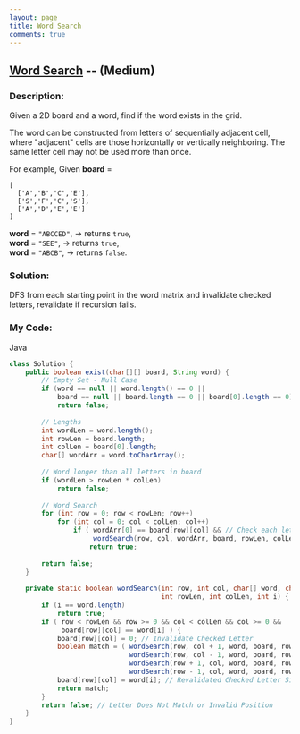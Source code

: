 ```yaml
---
layout: page
title: Word Search
comments: true
---
```


## [Word Search](https://leetcode.com/problems/word-search/description/) -- (Medium)

### Description:
Given a 2D board and a word, find if the word exists in the grid.

The word can be constructed from letters of sequentially adjacent cell, where "adjacent" cells are those horizontally or vertically neighboring. The same letter cell may not be used more than once.

For example,
Given **board** =
```
[
  ['A','B','C','E'],
  ['S','F','C','S'],
  ['A','D','E','E']
]
```
**word** = ```"ABCCED"```, -> returns ```true```,  
**word** = ```"SEE"```, -> returns ```true```,  
**word** = ```"ABCB"```, -> returns ```false```.
  
### Solution:
DFS from each starting point in the word matrix and invalidate checked letters, revalidate if recursion fails.
    
### My Code:  
Java
```java
class Solution {
    public boolean exist(char[][] board, String word) {
        // Empty Set - Null Case
        if (word == null || word.length() == 0 ||
            board == null || board.length == 0 || board[0].length == 0)
            return false;
        
        // Lengths
        int wordLen = word.length();
        int rowLen = board.length;
        int colLen = board[0].length;
        char[] wordArr = word.toCharArray();
        
        // Word longer than all letters in board
        if (wordLen > rowLen * colLen) 
            return false;
        
        // Word Search
        for (int row = 0; row < rowLen; row++)
            for (int col = 0; col < colLen; col++)
                if ( wordArr[0] == board[row][col] && // Check each letter and DFS
                     wordSearch(row, col, wordArr, board, rowLen, colLen, 0) )
                    return true;
        
        return false;
    }
    
    private static boolean wordSearch(int row, int col, char[] word, char[][] board, 
                                      int rowLen, int colLen, int i) {
        if (i == word.length)
            return true;
        if ( row < rowLen && row >= 0 && col < colLen && col >= 0 &&
             board[row][col] == word[i] ) {
            board[row][col] = 0; // Invalidate Checked Letter
            boolean match = ( wordSearch(row, col + 1, word, board, rowLen, colLen, i + 1) || // Right
                              wordSearch(row, col - 1, word, board, rowLen, colLen, i + 1) || // Left
                              wordSearch(row + 1, col, word, board, rowLen, colLen, i + 1) || // Down
                              wordSearch(row - 1, col, word, board, rowLen, colLen, i + 1) ); // Up
            board[row][col] = word[i]; // Revalidated Checked Letter Since DFS Completed
            return match;
        }
        return false; // Letter Does Not Match or Invalid Position
    }
}
```
